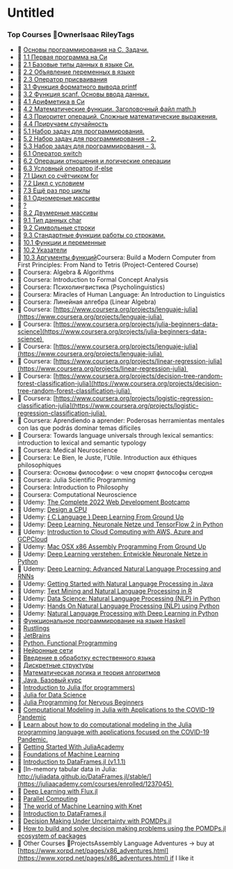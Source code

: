 # Untitled


### Top Courses 🌱OwnerIsaac RileyTags


* 🌰 [Основы программирования на C. Задачи.](https://stepik.org/course/3078) 
* 🌰 [1.1 Первая программа на Си](https://stepik.org/lesson/13977?unit=30906) 
* 🌰 [2.1 Базовые типы данных в языке Си.](https://stepik.org/lesson/34299?unit=30901)
* 🌰 [2.2 Объявление переменных в языке](https://stepik.org/lesson/36170?unit=30900)
* 🌰 [2.3 Оператор присваивания](https://stepik.org/lesson/38673?unit=30902)
* 🌰 [3.1 Функция форматного вывода printf](https://stepik.org/lesson/40164?unit=30907) 
* 🌰 [3.2 Функция scanf. Основы ввода данных.](https://stepik.org/lesson/40318?unit=30908) 
* 🌰 [4.1 Арифметика в Си](https://stepik.org/lesson/40857?unit=30903) 
* 🌰 [4.2 Математические функции. Заголовочный файл math.h](https://stepik.org/lesson/41090?unit=30904) 
* 🌰 [4.3 Приоритет операций. Сложные математические выражения.](https://stepik.org/lesson/41457?unit=30905) 
* 🌰 [4.4 Приручаем случайность](https://stepik.org/lesson/53161?unit=31258) 
* 🌰 [5.1 Набор задач для программирования.](https://stepik.org/lesson/53872?unit=32085) 
* 🌰 [5.2 Набор задач для программирования - 2.](https://stepik.org/lesson/54437?unit=32490) 
* 🌰 [5.3 Набор задач для программирования - 3.](https://stepik.org/lesson/54462?unit=32612) 
* 🌰 [6.1 Оператор switch](https://stepik.org/lesson/54840?unit=34364) 
* 🌰 [6.2 Операции отношения и логические операции](https://stepik.org/lesson/57210?unit=35061) 
* 🌰 [6.3 Условный оператор if-else](https://stepik.org/lesson/57425?unit=35201) 
* 🌰 [7.1 Цикл со счётчиком for](https://stepik.org/lesson/57650?unit=35411) 
* 🌰 [7.2 Цикл с условием](https://stepik.org/lesson/64123?unit=41087) 
* 🌰 [7.3 Ещё раз про циклы](https://stepik.org/lesson/64311?unit=41389) 
* 🌰 [8.1 Одномерные массивы](https://stepik.org/lesson/64560?unit=41410) 
* 🌰 [?](https://stepik.org/lesson/64657?unit=41549) 
* 🌰 [8.2 Двумерные массивы](https://stepik.org/lesson/64657?unit=41549) 
* 🌰 [9.1 Тип данных char](https://stepik.org/lesson/64750?unit=41555) 
* 🌰 [9.2 Символьные строки](https://stepik.org/lesson/64969?unit=41758) 
* 🌰 [9.3 Стандартные функции работы со строками.](https://stepik.org/lesson/65084?unit=41875) 
* 🌰 [10.1 Функции и переменные](https://stepik.org/lesson/65094?unit=41881) 
* 🌰 [10.2 Указатели](https://stepik.org/lesson/65151?unit=42121) 
* 🌰 [10.3 Аргументы функций](https://stepik.org/lesson/65373?unit=42143)Coursera: Build a Modern Computer from First Principles: From Nand to Tetris (Project-Centered Course) 
* 🌰 Coursera: Algebra & Algorithms 
* 🌰 Coursera: Introduction to Formal Concept Analysis 
* 🌰 Coursera: Психолингвистика (Psycholinguistics) 
* 🌰 Coursera: Miracles of Human Language: An Introduction to Linguistics 
* 🌰 Coursera: Линейная алгебра (Linear Algebra) 
* 🌰 Coursera: [https://www.coursera.org/projects/lenguaje-julia](https://www.coursera.org/projects/lenguaje-julia) 
* 🌰 Coursera: [https://www.coursera.org/projects/julia-beginners-data-science](https://www.coursera.org/projects/julia-beginners-data-science) 
* 🌰 Coursera: [https://www.coursera.org/projects/lenguaje-julia](https://www.coursera.org/projects/lenguaje-julia) 
* 🌰 Coursera: [https://www.coursera.org/projects/linear-regression-julia](https://www.coursera.org/projects/linear-regression-julia) 
* 🌰 Coursera: [https://www.coursera.org/projects/decision-tree-random-forest-classification-julia](https://www.coursera.org/projects/decision-tree-random-forest-classification-julia) 
* 🌰 Coursera: [https://www.coursera.org/projects/logistic-regression-classification-julia](https://www.coursera.org/projects/logistic-regression-classification-julia) 
* 🌰 Coursera: Aprendiendo a aprender: Poderosas herramientas mentales con las que podrás dominar temas difíciles 
* 🌰 Coursera: Towards language universals through lexical semantics: introduction to lexical and semantic typology 
* 🌰 Coursera: Medical Neuroscience 
* 🌰 Coursera: Le Bien, le Juste, l'Utile. Introduction aux éthiques philosophiques 
* 🌰 Coursera: Основы философии: о чем спорят философы сегодня 
* 🌰 Coursera: Julia Scientific Programming 
* 🌰 Coursera: Introduction to Philosophy 
* 🌰 Coursera: Computational Neuroscience 
* 🌰 Udemy: [The Complete 2022 Web Development Bootcamp](https://www.udemy.com/course-dashboard-redirect/?course_id=1565838) 
* 🌰 Udemy: [Design a CPU](https://www.udemy.com/course/design-a-cpu/learn) 
* 🌰 Udemy: [{ C Language } Deep Learning From Ground Up](https://www.udemy.com/course/c-language-deep-learning-from-ground-uptm/learn/) 
* 🌰 Udemy: [Deep Learning, Neuronale Netze und TensorFlow 2 in Python](https://www.udemy.com/course-dashboard-redirect/?course_id=1404090) 
* 🌰 Udemy: [Introduction to Cloud Computing with AWS, Azure and GCPCloud](https://www.udemy.com/course-dashboard-redirect/?course_id=2414030) 
* 🌰 Udemy: [Mac OSX x86 Assembly Programming From Ground Up](https://www.udemy.com/course-dashboard-redirect/?course_id=3218011) 
* 🌰 Udemy: [Deep Learning verstehen: Entwickle Neuronale Netze in Python](https://www.udemy.com/course-dashboard-redirect/?course_id=1528850) 
* 🌰 Udemy: [Deep Learning: Advanced Natural Language Processing and RNNs](https://www.udemy.com/course-dashboard-redirect/?course_id=1647976) 
* 🌰 Udemy: [Getting Started with Natural Language Processing in Java](https://www.udemy.com/course-dashboard-redirect/?course_id=1341904) 
* 🌰 Udemy: [Text Mining and Natural Language Processing in R](https://www.udemy.com/course-dashboard-redirect/?course_id=1470544) 
* 🌰 Udemy: [Data Science: Natural Language Processing (NLP) in Python](https://www.udemy.com/course-dashboard-redirect/?course_id=753140) 
* 🌰 Udemy: [Hands On Natural Language Processing (NLP) using Python](https://www.udemy.com/course-dashboard-redirect/?course_id=1644806) 
* 🌰 Udemy: [Natural Language Processing with Deep Learning in Python](https://www.udemy.com/course-dashboard-redirect/?course_id=918390) 
* 🌰 [Функциональное программирование на языке Haskell](https://stepik.org/course/75) 
* 🌰 [Rustlings](https://stepik.org/course/59778) 
* 🌰 [JetBrains](https://stepik.org/users/17813950) 
* 🌰 [Python. Functional Programming](https://stepik.org/course/2057) 
* 🌰 [Нейронные сети](https://stepik.org/course/401) 
* 🌰 [Введение в обработку естественного языка](https://stepik.org/course/1233) 
* 🌰 [Дискретные структуры](https://stepik.org/course/83) 
* 🌰 [Математическая логика и теория алгоритмов](https://stepik.org/course/48679) 
* 🌰[ Java. Базовый курс](https://stepik.org/course/187) 
* 🌰 [Introduction to Julia (for programmers)](https://juliaacademy.com/courses/enrolled/375479) 
* 🌰 [Julia for Data Science](https://juliaacademy.com/courses/enrolled/937702) 
* 🌰 [Julia Programming for Nervous Beginners](https://juliaacademy.com/courses/enrolled/1363996) 
* 🌰 [Computational Modeling in Julia with Applications to the COVID-19 Pandemic](https://juliaacademy.com/courses/enrolled/942996) 
* 🌰 [Learn about how to do computational modeling in the Julia programming language with applications focused on the COVID-19 Pandemic.](https://juliaacademy.com/courses/enrolled/942996) 
* 🌰 [Getting Started With JuliaAcademy](https://juliaacademy.com/courses/enrolled/689459) 
* 🌰 [Foundations of Machine Learning](https://juliaacademy.com/courses/enrolled/392870) 
* 🌰 [Introduction to DataFrames.jl (v1.1.1)](https://juliaacademy.com/courses/enrolled/1237045) 
* 🌰 [In-memory tabular data in Julia: http://juliadata.github.io/DataFrames.jl/stable/](https://juliaacademy.com/courses/enrolled/1237045) 
* 🌰 [Deep Learning with Flux.jl](https://juliaacademy.com/courses/enrolled/526449) 
* 🌰 [Parallel Computing](https://juliaacademy.com/courses/enrolled/552107) 
* 🌰 [The world of Machine Learning with Knet](https://juliaacademy.com/courses/enrolled/512903) 
* 🌰 [Introduction to DataFrames.jl](https://juliaacademy.com/courses/enrolled/913049) 
* 🌰 [Decision Making Under Uncertainty with POMDPs.jl](https://juliaacademy.com/courses/enrolled/1505381) 
* 🌰 [How to build and solve decision making problems using the POMDPs.jl ecosystem of packages](https://juliaacademy.com/courses/enrolled/1505381) 
* 🌰 Other Courses 🌱ProjectsAssembly Language Adventures → buy at [https://www.xorpd.net/pages/x86_adventures.html](https://www.xorpd.net/pages/x86_adventures.html) if I like it
